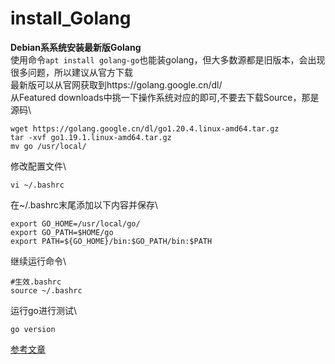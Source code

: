 # install\_Golang

**Debian系系统安装最新版Golang**\
使用命令`apt install golang-go`也能装golang，但大多数源都是旧版本，会出现很多问题，所以建议从官方下载\
最新版可以从官网获取到https://golang.google.cn/dl/\
从Featured downloads中挑一下操作系统对应的即可,不要去下载Source，那是源码\


```
wget https://golang.google.cn/dl/go1.20.4.linux-amd64.tar.gz
tar -xvf go1.19.1.linux-amd64.tar.gz
mv go /usr/local/
```

修改配置文件\


```
vi ~/.bashrc
```

在\~/.bashrc末尾添加以下内容并保存\


```
export GO_HOME=/usr/local/go/
export GO_PATH=$HOME/go 
export PATH=${GO_HOME}/bin:$GO_PATH/bin:$PATH
```

继续运行命令\


```
#生效.bashrc
source ~/.bashrc
```

运行go进行测试\


```
go version
```

[参考文章](https://www.jianshu.com/p/084a5db93599)

